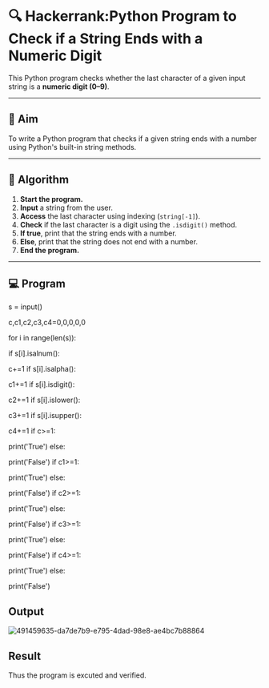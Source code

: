 # 🔍 Hackerrank:Python Program to Check if a String Ends with a Numeric Digit

This Python program checks whether the last character of a given input string is a **numeric digit (0–9)**.

---

## 🎯 Aim

To write a Python program that checks if a given string ends with a number using Python's built-in string methods.

---

## 🧠 Algorithm

1. **Start the program.**
2. **Input** a string from the user.
3. **Access** the last character using indexing (`string[-1]`).
4. **Check** if the last character is a digit using the `.isdigit()` method.
5. **If true**, print that the string ends with a number.
6. **Else**, print that the string does not end with a number.
7. **End the program.**

---

## 💻  Program
s = input()

c,c1,c2,c3,c4=0,0,0,0,0

for i in range(len(s)):

if s[i].isalnum():

c+=1
if s[i].isalpha():

c1+=1
if s[i].isdigit():

c2+=1
if s[i].islower():

c3+=1
if s[i].isupper():

c4+=1
if c>=1:

print('True') else:

print('False') if c1>=1:

print('True') else:

print('False') if c2>=1:

print('True') else:

print('False') if c3>=1:

print('True') else:

print('False') if c4>=1:

print('True') else:

print('False')

## Output

![491459635-da7de7b9-e795-4dad-98e8-ae4bc7b88864](https://github.com/user-attachments/assets/c6a0be51-5467-4ebc-9b44-d6f87f1f6150)

## Result
Thus the program is excuted and verified.

